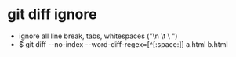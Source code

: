 git diff ignore
=====
* ignore all line break, tabs, whitespaces ("\n \t \ ")
* $ git diff --no-index --word-diff-regex=[^[:space:]] a.html b.html